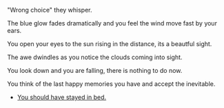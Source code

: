 "Wrong choice" they whisper.

The blue glow fades dramatically and you feel the wind move fast by your ears.

You open your eyes to the sun rising in the distance, its a beautful sight.

The awe dwindles as you notice the clouds coming into sight.

You look down and you are falling, there is nothing to do now.

You think of the last happy memories you have and accept the inevitable.

- [You should have stayed in bed.](../begin-journey.md)